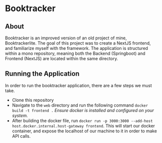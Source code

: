 # Booktracker

## About

Booktracker is an improved version of an old project of mine, Booktrackerlite.  The goal of this project was to create a NextJS frontend, and familiarize myself with the framework.  The application is structured within a mono repository, meaning both the Backend (Springboot) and Frontend (NextJS) are located within the same directory.

## Running the Application

In order to run the booktracker application, there are a few steps we must take.

- Clone this repository
- Navigate to the `web` directory and run the following command `docker build -t frontend .` *Ensure docker is installed and configured on your system.*
- After building the docker file, run `docker run -p 3000:3000 --add-host host.docker.internal.host-gateway frontend`.  This will start our docker container, and expose the localhost of our machine to it in order to make API calls.
